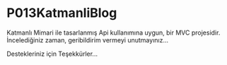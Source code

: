 # P013KatmanliBlog

Katmanlı Mimari ile tasarlanmış Api kullanımına uygun, bir MVC projesidir. İncelediğiniz zaman, geribildirim vermeyi unutmayınız...

Destekleriniz için Teşekkürler...

